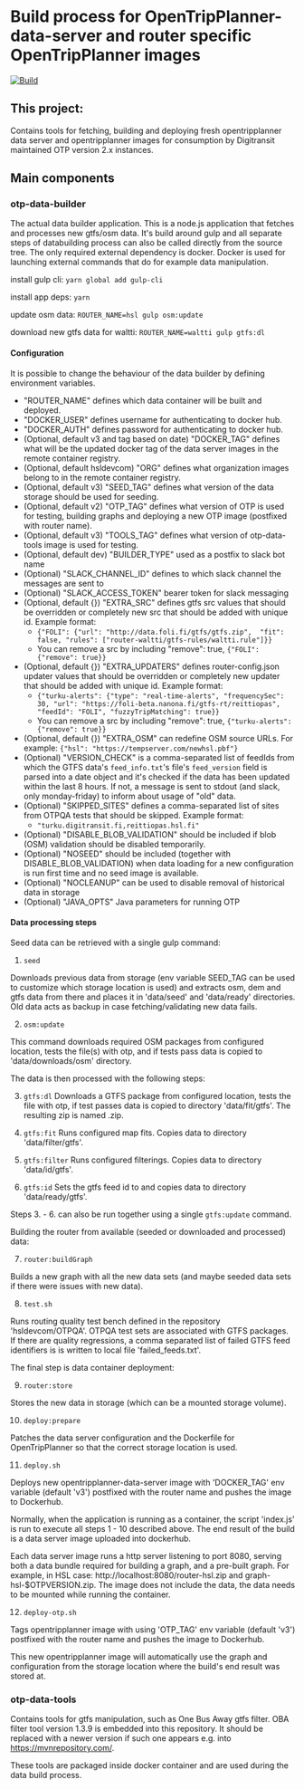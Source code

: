 # Build process for OpenTripPlanner-data-server and router specific OpenTripPlanner images

[![Build](https://github.com/hsldevcom/OpenTripPlanner-data-container/workflows/Process%20v3%20push%20or%20pr/badge.svg?branch=v3)](https://github.com/HSLdevcom/OpenTripPlanner-data-container/actions)

## This project:
Contains tools for fetching, building and deploying fresh opentripplanner data server and opentripplanner images
for consumption by Digitransit maintained OTP version 2.x instances.

## Main components

### otp-data-builder
The actual data builder application. This is a node.js application that fetches
and processes new gtfs/osm data. It's build around gulp and all separate steps of
databuilding process can also be called directly from the source tree. The only
required external dependency is docker. Docker is used for launching external
commands that do for example data manipulation.

install gulp cli:
  `yarn global add gulp-cli`

install app deps:
  `yarn`

update osm data:
  `ROUTER_NAME=hsl gulp osm:update`

download new gtfs data for waltti:
  `ROUTER_NAME=waltti gulp gtfs:dl`

#### Configuration
It is possible to change the behaviour of the data builder by defining environment variables.

* "ROUTER_NAME" defines which data container will be built and deployed.
* "DOCKER_USER" defines username for authenticating to docker hub.
* "DOCKER_AUTH" defines password for authenticating to docker hub.
* (Optional, default v3 and tag based on date) "DOCKER_TAG" defines what will be the updated docker tag of the data server images in the remote container registry.
* (Optional, default hsldevcom) "ORG" defines what organization images belong to in the remote container registry.
* (Optional, default v3) "SEED_TAG" defines what version of the data storage should be used for seeding.
* (Optional, default v2) "OTP_TAG" defines what version of OTP is used for testing, building graphs and deploying a new OTP image (postfixed with router name).
* (Optional, default v3) "TOOLS_TAG" defines what version of otp-data-tools image is used for testing.
* (Optional, default dev) "BUILDER_TYPE" used as a postfix to slack bot name
* (Optional) "SLACK_CHANNEL_ID" defines to which slack channel the messages are sent to
* (Optional) "SLACK_ACCESS_TOKEN" bearer token for slack messaging
* (Optional, default {}) "EXTRA_SRC" defines gtfs src values that should be overridden or completely new src that should be added with unique id. Example format:
  - `{"FOLI": {"url": "http://data.foli.fi/gtfs/gtfs.zip",  "fit": false, "rules": ["router-waltti/gtfs-rules/waltti.rule"]}}`
  - You can remove a src by including "remove": true, `{"FOLI": {"remove": true}}`
* (Optional, default {}) "EXTRA_UPDATERS" defines router-config.json updater values that should be overridden or completely new updater that should be added with unique id. Example format:
  - `{"turku-alerts": {"type": "real-time-alerts", "frequencySec": 30, "url": "https://foli-beta.nanona.fi/gtfs-rt/reittiopas", "feedId": "FOLI", "fuzzyTripMatching": true}}`
  - You can remove a src by including "remove": true, `{"turku-alerts": {"remove": true}}`
* (Optional, default {}) "EXTRA_OSM" can redefine OSM source URLs. For example: `{"hsl": "https://tempserver.com/newhsl.pbf"}`
* (Optional) "VERSION_CHECK" is a comma-separated list of feedIds from which the GTFS data's `feed_info.txt`'s file's `feed_version` field is parsed into a date object and it's checked if the data has been updated within the last 8 hours. If not, a message is sent to stdout (and slack, only monday-friday) to inform about usage of "old" data.
* (Optional) "SKIPPED_SITES" defines a comma-separated list of sites from OTPQA tests that should be skipped. Example format:
  - `"turku.digitransit.fi,reittiopas.hsl.fi"`
* (Optional) "DISABLE_BLOB_VALIDATION" should be included if blob (OSM) validation should be disabled temporarily.
* (Optional) "NOSEED" should be included (together with DISABLE_BLOB_VALIDATION) when data loading for a new configuration is run first time and no seed image is available.
* (Optional) "NOCLEANUP" can be used to disable removal of historical data in storage
* (Optional) "JAVA_OPTS" Java parameters for running OTP

#### Data processing steps

Seed data can be retrieved with a single gulp command:

1. `seed`

Downloads previous data from storage (env variable SEED_TAG can be used to customize which storage location is used)
and extracts osm, dem and gtfs data from there and places it in 'data/seed' and 'data/ready' directories.
Old data acts as backup in case fetching/validating new data fails.

2. `osm:update`

This command downloads required OSM packages from configured location, tests the file(s) with otp,
and if tests pass data is copied to 'data/downloads/osm' directory.

The data is then processed with the following steps:

3. `gtfs:dl`
Downloads a GTFS package from configured location, tests the file with otp, if
test passes data is copied to directory 'data/fit/gtfs'. The resulting zip is named <feedid>.zip.

4. `gtfs:fit`
Runs configured map fits. Copies data to directory 'data/filter/gtfs'.

5. `gtfs:filter`
Runs configured filterings. Copies data to directory 'data/id/gtfs'.

6. `gtfs:id`
Sets the gtfs feed id to <id> and copies data to directory 'data/ready/gtfs'.

Steps 3. - 6. can also be run together using a single `gtfs:update` command.

Building the router from available (seeded or downloaded and processed) data:

7. `router:buildGraph`

Builds a new graph with all the new data sets (and maybe seeded data sets if there were issues with new data).

8. `test.sh`

Runs routing quality test bench defined in the repository 'hsldevcom/OTPQA'. OTPQA test sets are associated with GTFS packages.
If there are quality regressions, a comma separated list of failed GTFS feed identifiers is is written to local file 'failed_feeds.txt'.

The final step is data container deployment:

9. `router:store`

Stores the new data in storage (which can be a mounted storage volume).

10. `deploy:prepare`

Patches the data server configuration and the Dockerfile for OpenTripPlanner so that the correct storage location is used.

11. `deploy.sh`

Deploys new opentripplanner-data-server image with 'DOCKER_TAG' env variable (default 'v3') postfixed with the router name and
pushes the image to Dockerhub.

Normally, when the application is running as a container, the script 'index.js' is run to execute all steps 1 - 10 described above.
The end result of the build is a data server image uploaded into dockerhub.

Each data server image runs a http server listening to port 8080, serving both a data bundle required for building a graph,
and a pre-built graph. For example, in HSL case: http://localhost:8080/router-hsl.zip and graph-hsl-$OTPVERSION.zip. The image
does not include the data, the data needs to be mounted while running the container.

12. `deploy-otp.sh`

Tags opentripplanner image with using 'OTP_TAG' env variable (default 'v3') postfixed with the router name and pushes the image to Dockerhub.

This new opentripplanner image will automatically use the graph and configuration from the storage location where the build's end result
was stored at.

### otp-data-tools

Contains tools for gtfs manipulation, such as One Bus Away gtfs filter. OBA filter tool version 1.3.9 is embedded into this repository.
It should be replaced with a newer version if such one appears e.g. into https://mvnrepository.com/.

These tools are packaged inside docker container and are used during the data build process.
